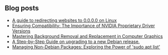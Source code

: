 ## Blog posts
<!-- BLOG-POST-LIST:START -->
- [A guide to redirecting websites to 0.0.0.0 on Linux](https://furycd001.github.io/a-guide-to-redirecting-websites-to-0000-on-linux/)
- [Ensuring Compatibility: The Importance of NVIDIA Proprietary Driver Versions](https://furycd001.github.io/ensuring-compatibility-the-importance-of-nvidia-proprietary-driver-versions/)
- [Mastering Background Removal and Replacement in Computer Graphics](https://furycd001.github.io/mastering-background-removal-and-replacement-in-computer-graphics/)
- [A Step-by-Step Guide on upgrading to a new Debian release.](https://furycd001.github.io/a-step-by-step-guide-on-upgrading-to-a-new-debian-release/)
- [Managing Non-Debian Packages: Exploring the Power of &#39;sudo apt list&#39;](https://furycd001.github.io/managing-non-debian-packages-exploring-the-power-of-sudo-apt-list/)
<!-- BLOG-POST-LIST:END -->

<!--
**furycd001/furycd001** is a ✨ _special_ ✨ repository because its `README.md` (this file) appears on your GitHub profile.

Here are some ideas to get you started:

- 🔭 I’m currently working on ...
- 🌱 I’m currently learning ...
- 👯 I’m looking to collaborate on ...
- 🤔 I’m looking for help with ...
- 💬 Ask me about ...
- 📫 How to reach me: ...
- 😄 Pronouns: ...
- ⚡ Fun fact: ...
-->
